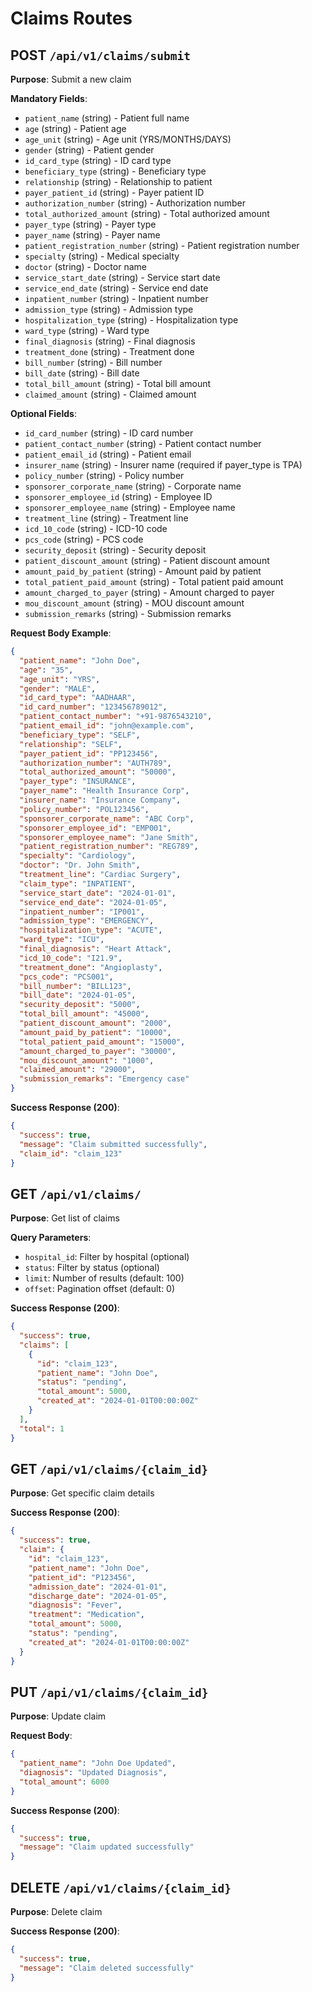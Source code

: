 # Claims Routes

## POST `/api/v1/claims/submit`

**Purpose**: Submit a new claim

**Mandatory Fields**:
- `patient_name` (string) - Patient full name
- `age` (string) - Patient age
- `age_unit` (string) - Age unit (YRS/MONTHS/DAYS)
- `gender` (string) - Patient gender
- `id_card_type` (string) - ID card type
- `beneficiary_type` (string) - Beneficiary type
- `relationship` (string) - Relationship to patient
- `payer_patient_id` (string) - Payer patient ID
- `authorization_number` (string) - Authorization number
- `total_authorized_amount` (string) - Total authorized amount
- `payer_type` (string) - Payer type
- `payer_name` (string) - Payer name
- `patient_registration_number` (string) - Patient registration number
- `specialty` (string) - Medical specialty
- `doctor` (string) - Doctor name
- `service_start_date` (string) - Service start date
- `service_end_date` (string) - Service end date
- `inpatient_number` (string) - Inpatient number
- `admission_type` (string) - Admission type
- `hospitalization_type` (string) - Hospitalization type
- `ward_type` (string) - Ward type
- `final_diagnosis` (string) - Final diagnosis
- `treatment_done` (string) - Treatment done
- `bill_number` (string) - Bill number
- `bill_date` (string) - Bill date
- `total_bill_amount` (string) - Total bill amount
- `claimed_amount` (string) - Claimed amount

**Optional Fields**:
- `id_card_number` (string) - ID card number
- `patient_contact_number` (string) - Patient contact number
- `patient_email_id` (string) - Patient email
- `insurer_name` (string) - Insurer name (required if payer_type is TPA)
- `policy_number` (string) - Policy number
- `sponsorer_corporate_name` (string) - Corporate name
- `sponsorer_employee_id` (string) - Employee ID
- `sponsorer_employee_name` (string) - Employee name
- `treatment_line` (string) - Treatment line
- `icd_10_code` (string) - ICD-10 code
- `pcs_code` (string) - PCS code
- `security_deposit` (string) - Security deposit
- `patient_discount_amount` (string) - Patient discount amount
- `amount_paid_by_patient` (string) - Amount paid by patient
- `total_patient_paid_amount` (string) - Total patient paid amount
- `amount_charged_to_payer` (string) - Amount charged to payer
- `mou_discount_amount` (string) - MOU discount amount
- `submission_remarks` (string) - Submission remarks

**Request Body Example**:
```json
{
  "patient_name": "John Doe",
  "age": "35",
  "age_unit": "YRS",
  "gender": "MALE",
  "id_card_type": "AADHAAR",
  "id_card_number": "123456789012",
  "patient_contact_number": "+91-9876543210",
  "patient_email_id": "john@example.com",
  "beneficiary_type": "SELF",
  "relationship": "SELF",
  "payer_patient_id": "PP123456",
  "authorization_number": "AUTH789",
  "total_authorized_amount": "50000",
  "payer_type": "INSURANCE",
  "payer_name": "Health Insurance Corp",
  "insurer_name": "Insurance Company",
  "policy_number": "POL123456",
  "sponsorer_corporate_name": "ABC Corp",
  "sponsorer_employee_id": "EMP001",
  "sponsorer_employee_name": "Jane Smith",
  "patient_registration_number": "REG789",
  "specialty": "Cardiology",
  "doctor": "Dr. John Smith",
  "treatment_line": "Cardiac Surgery",
  "claim_type": "INPATIENT",
  "service_start_date": "2024-01-01",
  "service_end_date": "2024-01-05",
  "inpatient_number": "IP001",
  "admission_type": "EMERGENCY",
  "hospitalization_type": "ACUTE",
  "ward_type": "ICU",
  "final_diagnosis": "Heart Attack",
  "icd_10_code": "I21.9",
  "treatment_done": "Angioplasty",
  "pcs_code": "PCS001",
  "bill_number": "BILL123",
  "bill_date": "2024-01-05",
  "security_deposit": "5000",
  "total_bill_amount": "45000",
  "patient_discount_amount": "2000",
  "amount_paid_by_patient": "10000",
  "total_patient_paid_amount": "15000",
  "amount_charged_to_payer": "30000",
  "mou_discount_amount": "1000",
  "claimed_amount": "29000",
  "submission_remarks": "Emergency case"
}
```

**Success Response (200)**:
```json
{
  "success": true,
  "message": "Claim submitted successfully",
  "claim_id": "claim_123"
}
```

## GET `/api/v1/claims/`

**Purpose**: Get list of claims

**Query Parameters**:
- `hospital_id`: Filter by hospital (optional)
- `status`: Filter by status (optional)
- `limit`: Number of results (default: 100)
- `offset`: Pagination offset (default: 0)

**Success Response (200)**:
```json
{
  "success": true,
  "claims": [
    {
      "id": "claim_123",
      "patient_name": "John Doe",
      "status": "pending",
      "total_amount": 5000,
      "created_at": "2024-01-01T00:00:00Z"
    }
  ],
  "total": 1
}
```

## GET `/api/v1/claims/{claim_id}`

**Purpose**: Get specific claim details

**Success Response (200)**:
```json
{
  "success": true,
  "claim": {
    "id": "claim_123",
    "patient_name": "John Doe",
    "patient_id": "P123456",
    "admission_date": "2024-01-01",
    "discharge_date": "2024-01-05",
    "diagnosis": "Fever",
    "treatment": "Medication",
    "total_amount": 5000,
    "status": "pending",
    "created_at": "2024-01-01T00:00:00Z"
  }
}
```

## PUT `/api/v1/claims/{claim_id}`

**Purpose**: Update claim

**Request Body**:
```json
{
  "patient_name": "John Doe Updated",
  "diagnosis": "Updated Diagnosis",
  "total_amount": 6000
}
```

**Success Response (200)**:
```json
{
  "success": true,
  "message": "Claim updated successfully"
}
```

## DELETE `/api/v1/claims/{claim_id}`

**Purpose**: Delete claim

**Success Response (200)**:
```json
{
  "success": true,
  "message": "Claim deleted successfully"
}
```

